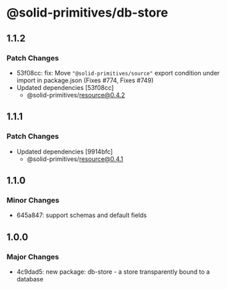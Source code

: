 # @solid-primitives/db-store

## 1.1.2

### Patch Changes

- 53f08cc: fix: Move `"@solid-primitives/source"` export condition under import in package.json
  (Fixes #774, Fixes #749)
- Updated dependencies [53f08cc]
  - @solid-primitives/resource@0.4.2

## 1.1.1

### Patch Changes

- Updated dependencies [9914bfc]
  - @solid-primitives/resource@0.4.1

## 1.1.0

### Minor Changes

- 645a847: support schemas and default fields

## 1.0.0

### Major Changes

- 4c9dad5: new package: db-store - a store transparently bound to a database
